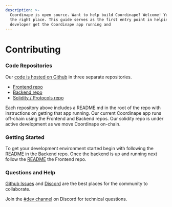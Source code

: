 ```yaml
---
description: >-
  Coordinape is open source. Want to help build Coordinape? Welcome! You are in
  the right place. This guide serves as the first entry point in helping a new
  developer get the Coordinape app running and
---
```


# Contributing

### Code Repositories

Our [code is hosted on Github](http://github.com/coordinape/) in three separate repositories.

* [Frontend repo](https://github.com/coordinape/coordinape)
* [Backend repo](https://github.com/coordinape/coordinape-backend)
* [Solidity / Protocols repo](https://github.com/coordinape/coordinape-protocol)

Each repository above includes a README.md in the root of the repo with instructions on getting that app running. Our current Coordinape app runs off-chain using the Frontend and Backend repos. Our solidity repo is under active development as we move Coordinape on-chain.

### Getting Started

To get your development environment started begin with following the [README](https://github.com/coordinape/coordinape-backend/blob/main/README.md) in the Backend repo. Once the backend is up and running next follow the [README](https://github.com/coordinape/coordinape/blob/master/README.md) the Frontend repo.

### Questions and Help

[Github Issues](https://github.com/coordinape/coordinape/issues) and [Discord](https://discord.gg/c5RY92Edqv) are the best places for the community to collaborate.

Join the [#dev channel](https://github.com/coordinape/coordinape/issues) on Discord for technical questions.
